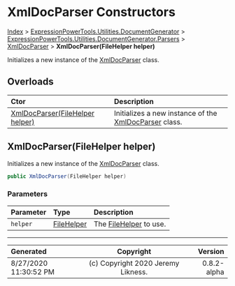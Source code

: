﻿# XmlDocParser Constructors

[Index](../index.md) > [ExpressionPowerTools.Utilities.DocumentGenerator](ExpressionPowerTools.Utilities.DocumentGenerator.a.md) > [ExpressionPowerTools.Utilities.DocumentGenerator.Parsers](ExpressionPowerTools.Utilities.DocumentGenerator.Parsers.n.md) > [XmlDocParser](ExpressionPowerTools.Utilities.DocumentGenerator.Parsers.XmlDocParser.cs.md) > **XmlDocParser(FileHelper helper)**

Initializes a new instance of the [XmlDocParser](ExpressionPowerTools.Utilities.DocumentGenerator.Parsers.XmlDocParser.cs.md) class.

## Overloads

| Ctor | Description |
| :-- | :-- |
| [XmlDocParser(FileHelper helper)](#xmldocparserfilehelper-helper) | Initializes a new instance of the [XmlDocParser](ExpressionPowerTools.Utilities.DocumentGenerator.Parsers.XmlDocParser.cs.md) class. |

## XmlDocParser(FileHelper helper)

Initializes a new instance of the [XmlDocParser](ExpressionPowerTools.Utilities.DocumentGenerator.Parsers.XmlDocParser.cs.md) class.

```csharp
public XmlDocParser(FileHelper helper)
```

### Parameters

| Parameter | Type | Description |
| :-- | :-- | :-- |
| `helper` | [FileHelper](ExpressionPowerTools.Utilities.DocumentGenerator.IO.FileHelper.cs.md) | The [FileHelper](ExpressionPowerTools.Utilities.DocumentGenerator.IO.FileHelper.cs.md) to use. |



---

| Generated | Copyright | Version |
| :-- | :-: | --: |
| 8/27/2020 11:30:52 PM | (c) Copyright 2020 Jeremy Likness. | 0.8.2-alpha |
